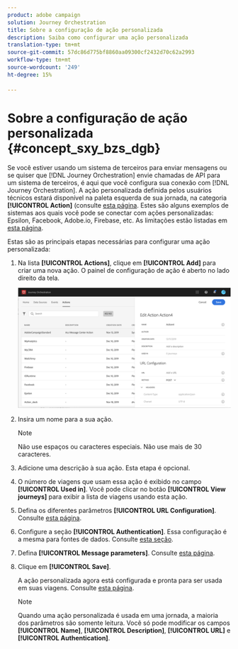```yaml
---
product: adobe campaign
solution: Journey Orchestration
title: Sobre a configuração de ação personalizada
description: Saiba como configurar uma ação personalizada
translation-type: tm+mt
source-git-commit: 57dc86d775bf8860aa09300cf2432d70c62a2993
workflow-type: tm+mt
source-wordcount: '249'
ht-degree: 15%

---
```



# Sobre a configuração de ação personalizada {#concept_sxy_bzs_dgb}

Se você estiver usando um sistema de terceiros para enviar mensagens ou se quiser que [!DNL Journey Orchestration] envie chamadas de API para um sistema de terceiros, é aqui que você configura sua conexão com [!DNL Journey Orchestration]. A ação personalizada definida pelos usuários técnicos estará disponível na paleta esquerda de sua jornada, na categoria **[!UICONTROL Action]** (consulte [esta página](../building-journeys/about-action-activities.md). Estes são alguns exemplos de sistemas aos quais você pode se conectar com ações personalizadas: Epsilon, Facebook, Adobe.io, Firebase, etc.
As limitações estão listadas em [esta página](../about/limitations.md).

Estas são as principais etapas necessárias para configurar uma ação personalizada:

1. Na lista **[!UICONTROL Actions]**, clique em **[!UICONTROL Add]** para criar uma nova ação. O painel de configuração de ação é aberto no lado direito da tela.

   ![](../assets/custom2.png)

1. Insira um nome para a sua ação.

   >[!NOTE]
   >
   >Não use espaços ou caracteres especiais. Não use mais de 30 caracteres.

1. Adicione uma descrição à sua ação. Esta etapa é opcional.
1. O número de viagens que usam essa ação é exibido no campo **[!UICONTROL Used in]**. Você pode clicar no botão **[!UICONTROL View journeys]** para exibir a lista de viagens usando esta ação.
1. Defina os diferentes parâmetros **[!UICONTROL URL Configuration]**. Consulte [esta página](../action/url-configuration.md).
1. Configure a seção **[!UICONTROL Authentication]**. Essa configuração é a mesma para fontes de dados.  Consulte [esta seção](../datasource/external-data-sources.md#section_wjp_nl5_nhb).
1. Defina **[!UICONTROL Message parameters]**. Consulte [esta página](../action/defining-the-message-parameters.md).
1. Clique em **[!UICONTROL Save]**.

   A ação personalizada agora está configurada e pronta para ser usada em suas viagens. Consulte [esta página](../building-journeys/about-action-activities.md).

   >[!NOTE]
   >
   >Quando uma ação personalizada é usada em uma jornada, a maioria dos parâmetros são somente leitura. Você só pode modificar os campos **[!UICONTROL Name]**, **[!UICONTROL Description]**, **[!UICONTROL URL]** e **[!UICONTROL Authentication]**.
